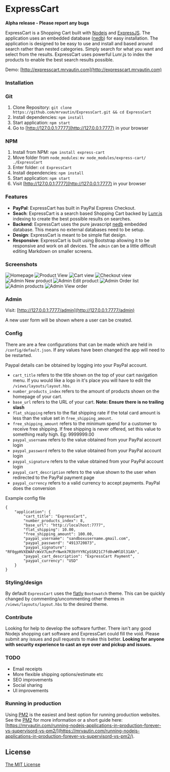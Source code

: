 # ExpressCart

**Alpha release - Please report any bugs**

ExpressCart is a Shopping Cart built with [Nodejs](https://nodejs.org/) and [ExpressJS](http://expressjs.com/). The application uses an embedded database ([nedb](https://github.com/louischatriot/nedb)) for easy installation.
The application is designed to be easy to use and install and based around search rather than nested categories. Simply search for what you want and select from the results. ExpressCart uses powerful Lunr.js to index the products to enable the best search results possible.

Demo: [http://expresscart.mrvautin.com](http://expresscart.mrvautin.com)

### Installation

### Git

1. Clone Repository: `git clone https://github.com/mrvautin/ExpressCart.git && cd ExpressCart`
2. Install dependencies: `npm install`
3. Start application: `npm start`
4. Go to  [http://127.0.0.1:7777](http://127.0.0.1:7777) in your browser

### NPM
1. Install from NPM: `npm install express-cart`
2. Move folder from `node_modules`: `mv node_modules/express-cart/ ./ExpressCart`
3. Enter folder: `cd ExpressCart`
4. Install dependencies: `npm install`
5. Start application: `npm start`
6. Visit [http://127.0.0.1:7777](http://127.0.0.1:7777) in your browser

### Features

- **PayPal**: ExpressCart has built in PayPal Express Checkout.
- **Seach**: ExpressCart is a search based Shopping Cart backed by [Lunr.js](https://github.com/olivernn/lunr.js/) indexing to create the best possible results on searches. 
- **Backend**: ExpressCart uses the pure javascript [nedb](https://github.com/louischatriot/nedb) embedded database. This means no external databases need to be setup.
- **Design**: ExpressCart is meant to be simple flat design. 
- **Responsive**: ExpressCart is built using Bootstrap allowing it to be responsive and work on all devices. The `admin` can be a little difficult editing Markdown on smaller screens.

### Screenshots

![Homepage](https://raw.githubusercontent.com/mrvautin/mrvautin.github.io/master/images/ExpressCart/Index-rootview.png)
![Product View](https://raw.githubusercontent.com/mrvautin/mrvautin.github.io/master/images/ExpressCart/Index-product.png)
![Cart view](https://raw.githubusercontent.com/mrvautin/mrvautin.github.io/master/images/ExpressCart/Index-cart.png)
![Checkout view](https://raw.githubusercontent.com/mrvautin/mrvautin.github.io/master/images/ExpressCart/Index-checkout.png)
![Admin New product](https://raw.githubusercontent.com/mrvautin/mrvautin.github.io/master/images/ExpressCart/Admin-addproduct.png)
![Admin Edit product](https://raw.githubusercontent.com/mrvautin/mrvautin.github.io/master/images/ExpressCart/Admin-editproduct.png)
![Admin Order list](https://raw.githubusercontent.com/mrvautin/mrvautin.github.io/master/images/ExpressCart/Admin-orderlist.png)
![Admin products](https://raw.githubusercontent.com/mrvautin/mrvautin.github.io/master/images/ExpressCart/Admin-products.png)
![Admin View order](https://raw.githubusercontent.com/mrvautin/mrvautin.github.io/master/images/ExpressCart/Admin-vieworder.png)

### Admin

Visit: [http://127.0.0.1:7777/admin](http://127.0.0.1:7777/admin) 

A new user form will be shown where a user can be created.

### Config

There are are a few configurations that can be made which are held in `/config/default.json`. If any values have been changed the app will need to be restarted.

Paypal details can be obtained by logging into your PayPal account.

- `cart_title` refers to the title shown on  the top of your cart navigation menu. If you would like a logo in it's place you will have to edit the `/views/layouts/layout.hbs`.
- `number_products_index` refers to the amount of products shown on the homepage of your cart.
- `base_url` refers to the URL of your cart. **Note: Ensure there is no trailing slash**
- `flat_shipping` refers to the flat shipping rate if the total card amount is less than the value set in `free_shipping_amount`.
- `free_shipping_amount` refers to the minimum spend for a customer to receive free shipping. If free shipping is never offered, set this value to something really high. Eg: 9999999.00
- `paypal_username` refers to the value obtained from your PayPal account login
- `paypal_password` refers to the value obtained from your PayPal account login
- `paypal_signature` refers to the value obtained from your PayPal account login
- `paypal_cart_description` refers to the value shown to the user when redirected to the PayPal payment page
- `paypal_currency` refers to a valid currency to accept payments. PayPal does the conversion

Example config file
```
{
    "application": {
        "cart_title": "ExpressCart",
        "number_products_index": 8,
        "base_url": "http://localhost:7777",
        "flat_shipping": 10.00,
        "free_shipping_amount": 100.00,
        "paypal_username": "sandboxusername.gmail.com",
        "paypal_password": "4913720873",
        "paypal_signature": "RF0gpHVXEWAFcWxV7LmcPrNwnk7R3bYYYRCpSSR21C7fd0vWMlDl31Ah",
        "paypal_cart_description": "ExpressCart Payment",
        "paypal_currency": "USD"
    }
}
```

### Styling/design

By default `ExpressCart` uses the [flatly](https://bootswatch.com/flatly/) `Bootswatch` theme. This can be quickly changed by commenting/uncommenting other themes in `/views/layouts/layout.hbs` to the desired theme. 

### Contribute
Looking for help to develop the software further. There isn't any good Nodejs shopping cart software and ExpressCart could fill the void. Please submit any issues and pull requests to make this better. **Looking for anyone with security experience to cast an eye over and pickup and issues.**

### TODO

- Email receipts
- More flexible shipping options/estimate etc
- SEO improvements
- Social sharing
- UI improvements

### Running in production

Using [PM2](https://github.com/Unitech/pm2) is the easiest and best option for running production websites.
See the [PM2](https://github.com/Unitech/pm2) for more information or a short guide here: [https://mrvautin.com/running-nodejs-applications-in-production-forever-vs-supervisord-vs-pm2/](https://mrvautin.com/running-nodejs-applications-in-production-forever-vs-supervisord-vs-pm2/).

## License

[The MIT License](https://github.com/mrvautin/Express/tree/master/LICENSE)